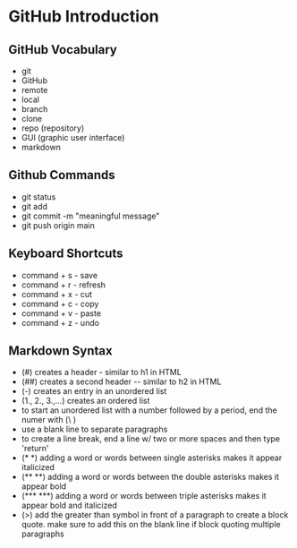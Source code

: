 # GitHub Introduction

## GitHub Vocabulary
- git
- GitHub
- remote
- local
- branch
- clone
- repo (repository)
- GUI (graphic user interface)
- markdown

## Github Commands
- git status
- git add <file-name>
- git commit -m "meaningful message"
- git push origin main

## Keyboard Shortcuts
- command + s - save
- command + r - refresh
- command + x - cut
- command + c - copy
- command + v - paste
- command + z - undo

## Markdown Syntax
- (#) creates a header - similar to h1 in HTML
- (##) creates a second header -- similar to h2 in HTML
- (-) creates an entry in an unordered list
- (1., 2., 3.,...) creates an ordered list
- to start an unordered list with a number followed by a period, end the numer with (\ )
- use a blank line to separate paragraphs
- to create a line break, end a line w/ two or more spaces and then type 'return'
- (* *) adding a word or words between single asterisks makes it appear italicized
- (** **) adding a word or words between the double asterisks makes it appear bold
- (*** ***) adding a word or words between triple asterisks makes it appear bold and italicized
- (>) add the greater than symbol in front of a paragraph to create a block quote. make sure to add this on the blank line if block quoting multiple paragraphs


